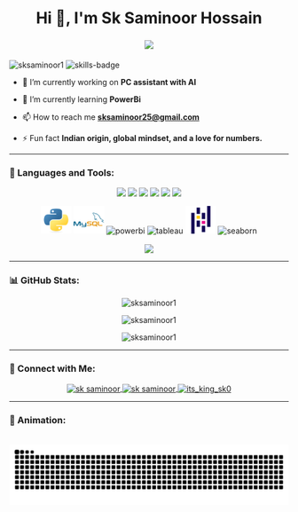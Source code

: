 <h1 align="center">Hi 👋, I'm Sk Saminoor Hossain</h1>
<h3 align="center">
  <img src="https://readme-typing-svg.herokuapp.com?font=Fira+Code&duration=3000&pause=1000&color=0E75B6&center=true&vCenter=true&width=600&lines=Data+Analyst+%7C+Power+BI+%7C+SQL+%7C+Python;Turning+data+into+insights+%F0%9F%9A%80" />
</h3>

<p align="left"> 
  <img src="https://komarev.com/ghpvc/?username=sksaminoor1&label=Profile%20views&color=0e75b6&style=flat" alt="sksaminoor1" /> 
  <img src="https://img.shields.io/badge/Data%20Analyst-PowerBI%20%7C%20SQL%20%7C%20Python-blue" alt="skills-badge" />
</p>

- 🔭 I’m currently working on **PC assistant with AI**

- 🌱 I’m currently learning **PowerBi**

- 📫 How to reach me **sksaminoor25@gmail.com**

- ⚡ Fun fact **Indian origin, global mindset, and a love for numbers.**

---

### 🚀 Languages and Tools:
<p align="center">
  <img src="https://img.shields.io/badge/Python-3776AB?style=for-the-badge&logo=python&logoColor=white" />
  <img src="https://img.shields.io/badge/MySQL-005C84?style=for-the-badge&logo=mysql&logoColor=white" />
  <img src="https://img.shields.io/badge/Power%20BI-F2C811?style=for-the-badge&logo=powerbi&logoColor=black" />
  <img src="https://img.shields.io/badge/Tableau-E97627?style=for-the-badge&logo=tableau&logoColor=white" />
  <img src="https://img.shields.io/badge/Pandas-150458?style=for-the-badge&logo=pandas&logoColor=white" />
  <img src="https://img.shields.io/badge/Seaborn-008080?style=for-the-badge&logo=python&logoColor=white" />
</p>

<p align="center">
  <img src="https://raw.githubusercontent.com/devicons/devicon/master/icons/python/python-original.svg" alt="python" width="55" height="50"/>
  <img src="https://raw.githubusercontent.com/devicons/devicon/master/icons/mysql/mysql-original-wordmark.svg" alt="mysql" width="55" height="50"/>
  <img src="https://www.vectorlogo.zone/logos/microsoft_powerbi/microsoft_powerbi-icon.svg" alt="powerbi" width="55" height="50"/>
  <img src="https://upload.wikimedia.org/wikipedia/commons/4/4b/Tableau_Logo.png" alt="tableau" width="70" height="50"/>
  <img src="https://raw.githubusercontent.com/devicons/devicon/2ae2a900d2f041da66e950e4d48052658d850630/icons/pandas/pandas-original.svg" alt="pandas" width="55" height="50"/>
  <img src="https://seaborn.pydata.org/_images/logo-mark-lightbg.svg" alt="seaborn" width="55" height="50"/>
</p>
<p align="center">
  <img align="center" height="150" src="https://i.gifer.com/75ez.gif"  />
</p>

---

### 📊 GitHub Stats:
<p align="center">
  <img src="https://github-readme-stats.vercel.app/api/top-langs?username=sksaminoor1&show_icons=true&locale=en&layout=compact" alt="sksaminoor1" />
</p>

<p align="center">
  <img src="https://github-readme-stats.vercel.app/api?username=sksaminoor1&show_icons=true&locale=en" alt="sksaminoor1" />
</p>

<p align="center">
  <img src="https://github-readme-streak-stats.herokuapp.com/?user=sksaminoor1" alt="sksaminoor1" />
</p>

---

### 🔗 Connect with Me:
<p align="center">
  <a href="https://linkedin.com/in/sk saminoor" target="blank">
    <img align="center" src="https://raw.githubusercontent.com/rahuldkjain/github-profile-readme-generator/master/src/images/icons/Social/linked-in-alt.svg" alt="sk saminoor" height="30" width="40" />
  </a>
  <a href="https://fb.com/sk saminoor" target="blank">
    <img align="center" src="https://raw.githubusercontent.com/rahuldkjain/github-profile-readme-generator/master/src/images/icons/Social/facebook.svg" alt="sk saminoor" height="30" width="40" />
  </a>
  <a href="https://instagram.com/its_king_sk0" target="blank">
    <img align="center" src="https://raw.githubusercontent.com/rahuldkjain/github-profile-readme-generator/master/src/images/icons/Social/instagram.svg" alt="its_king_sk0" height="30" width="40" />
  </a>
</p>

---

### 🐍 Animation:

<br clear="both">

<img src="https://raw.githubusercontent.com/SkSaminoor1/SkSaminoor1/output/snake.svg" alt="Snake animation" />
